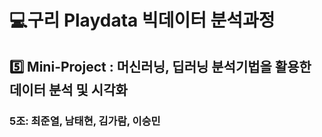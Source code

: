 # **💻구리 Playdata 빅데이터 분석과정**
## 5️⃣ Mini-Project  : 머신러닝, 딥러닝 분석기법을 활용한 데이터 분석 및 시각화
### 5조: 최준열, 남태현, 김가람, 이승민
